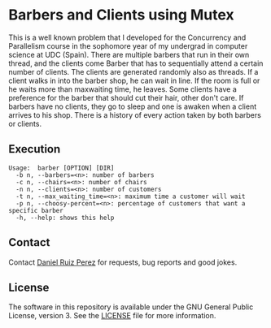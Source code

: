 Barbers and Clients using Mutex
============

This is a well known problem that I developed for the Concurrency and Parallelism course in the sophomore year of my undergrad in computer science at UDC (Spain). There are multiple barbers that run in their own thread, and the clients come Barber that has to sequentially attend a certain number of  clients. The clients are generated randomly also as threads. If a client walks in into the barber shop, he can wait in line. If the room is full or he waits more than maxwaiting time, he leaves. Some clients have a preference for the barber that should cut their hair, other don't care. If barbers have no clients, they go to sleep and one is awaken when a client arrives to his shop. There is a history of every action taken by both barbers or clients.


## Execution

```
Usage:  barber [OPTION] [DIR]
  -b n, --barbers=<n>: number of barbers
  -c n, --chairs=<n>: number of chairs
  -n n, --clients=<n>: number of customers
  -t n, --max_waiting_time=<n>: maximum time a customer will wait
  -p n, --choosy-percent=<n>: percentage of customers that want a specific barber
  -h, --help: shows this help
```


## Contact

Contact [Daniel Ruiz Perez](mailto:druiz072@fiu.edu) for requests, bug reports and good jokes.


## License

The software in this repository is available under the GNU General Public License, version 3. See the [LICENSE](https://github.com/DaniRuizPerez/CharacterRecognizerLeagueOfLegends/blob/master/LICENSE) file for more information.
